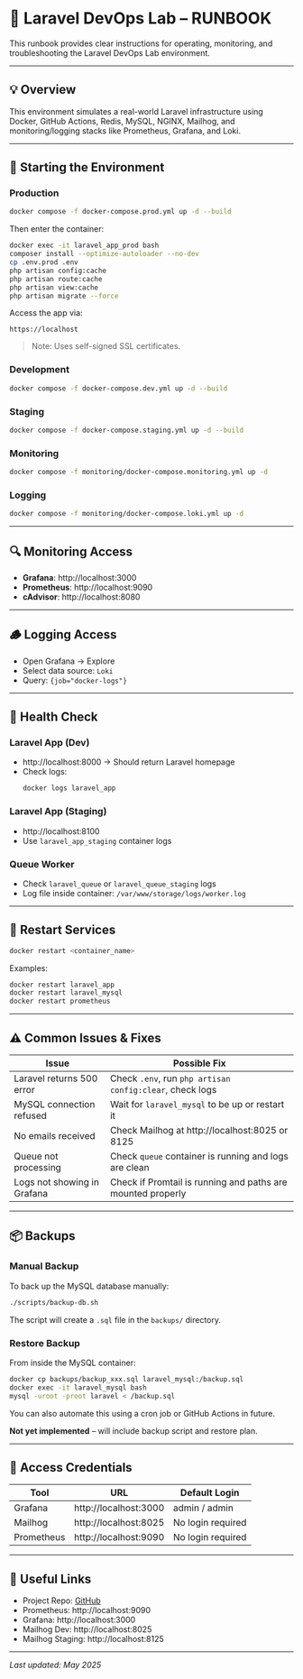 # 📘 Laravel DevOps Lab – RUNBOOK

This runbook provides clear instructions for operating, monitoring, and troubleshooting the Laravel DevOps Lab environment.

---

## 💡 Overview

This environment simulates a real-world Laravel infrastructure using Docker, GitHub Actions, Redis, MySQL, NGINX, Mailhog, and monitoring/logging stacks like Prometheus, Grafana, and Loki.

---

## 🚀 Starting the Environment

### Production

```bash
docker compose -f docker-compose.prod.yml up -d --build
```

Then enter the container:

```bash
docker exec -it laravel_app_prod bash
composer install --optimize-autoloader --no-dev
cp .env.prod .env
php artisan config:cache
php artisan route:cache
php artisan view:cache
php artisan migrate --force
```

Access the app via:

```
https://localhost
```

> Note: Uses self-signed SSL certificates.

### Development

```bash
docker compose -f docker-compose.dev.yml up -d --build
```

### Staging

```bash
docker compose -f docker-compose.staging.yml up -d --build
```

### Monitoring

```bash
docker compose -f monitoring/docker-compose.monitoring.yml up -d
```

### Logging

```bash
docker compose -f monitoring/docker-compose.loki.yml up -d
```

---

## 🔍 Monitoring Access

- **Grafana**: http://localhost:3000
- **Prometheus**: http://localhost:9090
- **cAdvisor**: http://localhost:8080

---

## 🪵 Logging Access

- Open Grafana → Explore
- Select data source: `Loki`
- Query: `{job="docker-logs"}`

---

## 🧪 Health Check

### Laravel App (Dev)

- http://localhost:8000 → Should return Laravel homepage
- Check logs:
  ```bash
  docker logs laravel_app
  ```

### Laravel App (Staging)

- http://localhost:8100
- Use `laravel_app_staging` container logs

### Queue Worker

- Check `laravel_queue` or `laravel_queue_staging` logs
- Log file inside container: `/var/www/storage/logs/worker.log`

---

## 🔁 Restart Services

```bash
docker restart <container_name>
```

Examples:

```bash
docker restart laravel_app
docker restart laravel_mysql
docker restart prometheus
```

---

## ⚠️ Common Issues & Fixes

| Issue                       | Possible Fix                                                |
| --------------------------- | ----------------------------------------------------------- |
| Laravel returns 500 error   | Check `.env`, run `php artisan config:clear`, check logs    |
| MySQL connection refused    | Wait for `laravel_mysql` to be up or restart it             |
| No emails received          | Check Mailhog at http://localhost:8025 or 8125              |
| Queue not processing        | Check `queue` container is running and logs are clean       |
| Logs not showing in Grafana | Check if Promtail is running and paths are mounted properly |

---

## 📦 Backups

### Manual Backup

To back up the MySQL database manually:

```bash
./scripts/backup-db.sh
```

The script will create a `.sql` file in the `backups/` directory.

### Restore Backup

From inside the MySQL container:

```bash
docker cp backups/backup_xxx.sql laravel_mysql:/backup.sql
docker exec -it laravel_mysql bash
mysql -uroot -proot laravel < /backup.sql
```

You can also automate this using a cron job or GitHub Actions in future.

**Not yet implemented** – will include backup script and restore plan.

---

## 🔐 Access Credentials

| Tool       | URL                   | Default Login     |
| ---------- | --------------------- | ----------------- |
| Grafana    | http://localhost:3000 | admin / admin     |
| Mailhog    | http://localhost:8025 | No login required |
| Prometheus | http://localhost:9090 | No login required |

---

## 🔗 Useful Links

- Project Repo: [GitHub](https://github.com/YOUR_USERNAME/laravel-devops-lab)
- Prometheus: http://localhost:9090
- Grafana: http://localhost:3000
- Mailhog Dev: http://localhost:8025
- Mailhog Staging: http://localhost:8125

---

_Last updated: May 2025_
